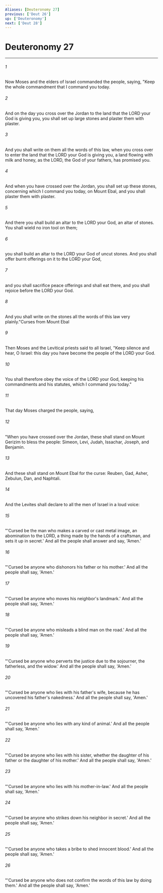 ```yaml
---
Aliases: [Deuteronomy 27]
previous: ['Deut 26']
up: ['Deuteronomy']
next: ['Deut 28']
---
```

# Deuteronomy 27

***

 

###### 1 
Now Moses and the elders of Israel commanded the people, saying, "Keep the whole commandment that I command you today. 
 

###### 2 
And on the day you cross over the Jordan to the land that the LORD your God is giving you, you shall set up large stones and plaster them with plaster. 
 

###### 3 
And you shall write on them all the words of this law, when you cross over to enter the land that the LORD your God is giving you, a land flowing with milk and honey, as the LORD, the God of your fathers, has promised you. 
 

###### 4 
And when you have crossed over the Jordan, you shall set up these stones, concerning which I command you today, on Mount Ebal, and you shall plaster them with plaster. 
 

###### 5 
And there you shall build an altar to the LORD your God, an altar of stones. You shall wield no iron tool on them; 
 

###### 6 
you shall build an altar to the LORD your God of uncut stones. And you shall offer burnt offerings on it to the LORD your God, 
 

###### 7 
and you shall sacrifice peace offerings and shall eat there, and you shall rejoice before the LORD your God. 
 

###### 8 
And you shall write on the stones all the words of this law very plainly."Curses from Mount Ebal
 
 

###### 9 
Then Moses and the Levitical priests said to all Israel, "Keep silence and hear, O Israel: this day you have become the people of the LORD your God. 
 

###### 10 
You shall therefore obey the voice of the LORD your God, keeping his commandments and his statutes, which I command you today."
 
 

###### 11 
That day Moses charged the people, saying, 
 

###### 12 
"When you have crossed over the Jordan, these shall stand on Mount Gerizim to bless the people: Simeon, Levi, Judah, Issachar, Joseph, and Benjamin. 
 

###### 13 
And these shall stand on Mount Ebal for the curse: Reuben, Gad, Asher, Zebulun, Dan, and Naphtali. 
 

###### 14 
And the Levites shall declare to all the men of Israel in a loud voice:
 
 

###### 15 
"'Cursed be the man who makes a carved or cast metal image, an abomination to the LORD, a thing made by the hands of a craftsman, and sets it up in secret.' And all the people shall answer and say, 'Amen.'
 
 

###### 16 
"'Cursed be anyone who dishonors his father or his mother.' And all the people shall say, 'Amen.'
 
 

###### 17 
"'Cursed be anyone who moves his neighbor's landmark.' And all the people shall say, 'Amen.'
 
 

###### 18 
"'Cursed be anyone who misleads a blind man on the road.' And all the people shall say, 'Amen.'
 
 

###### 19 
"'Cursed be anyone who perverts the justice due to the sojourner, the fatherless, and the widow.' And all the people shall say, 'Amen.'
 
 

###### 20 
"'Cursed be anyone who lies with his father's wife, because he has uncovered his father's nakedness.' And all the people shall say, 'Amen.'
 
 

###### 21 
"'Cursed be anyone who lies with any kind of animal.' And all the people shall say, 'Amen.'
 
 

###### 22 
"'Cursed be anyone who lies with his sister, whether the daughter of his father or the daughter of his mother.' And all the people shall say, 'Amen.'
 
 

###### 23 
"'Cursed be anyone who lies with his mother-in-law.' And all the people shall say, 'Amen.'
 
 

###### 24 
"'Cursed be anyone who strikes down his neighbor in secret.' And all the people shall say, 'Amen.'
 
 

###### 25 
"'Cursed be anyone who takes a bribe to shed innocent blood.' And all the people shall say, 'Amen.'
 
 

###### 26 
"'Cursed be anyone who does not confirm the words of this law by doing them.' And all the people shall say, 'Amen.'
 
